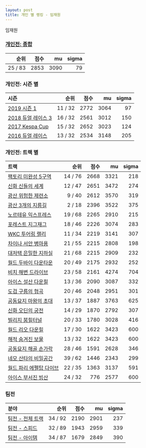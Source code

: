 ```yaml
---
layout: post
title: 개인 별 랭킹 - 임재원
---
```


임재원

### [개인전: 종합](../singles-full)

| 순위 | 점수 | mu | sigma |
|---:|---:|---:|---:|
| 25 / 83 | 2853 | 3090 | 79 |

### 개인전: 시즌 별

| 시즌 | 순위 | 점수 | mu | sigma |
|:---|---:|---:|---:|---:|
| [2019 시즌 1](../singles-s2019_1) | 11 / 32 | 2772 | 3064 | 97 |
| [2018 듀얼 레이스 3](../singles-s2018_1) | 16 / 32 | 2561 | 3012 | 150 |
| [2017 Kespa Cup](../singles-s2017_2) | 15 / 32 | 2652 | 3023 | 124 |
| [2016 듀얼 레이스](../singles-s2016_1) | 13 / 32 | 2534 | 3148 | 205 |

### 개인전: 트랙 별

| 트랙 | 순위 | 점수 | mu | sigma |
|:---|---:|---:|---:|---:|
| [팩토리 미완성 5구역](../district5) | 14 / 76 | 2668 | 3321 | 218 |
| [신화 신들의 세계](../shinsegye) | 12 / 47 | 2651 | 3472 | 274 |
| [광산 위험한 제련소](../jeryeonso) | 9 / 40 | 2612 | 3570 | 319 |
| [광산 3개의 지름길](../gwangsamji) | 2 / 18 | 2396 | 3522 | 375 |
| [노르테유 익스프레스](../noex) | 19 / 68 | 2265 | 2910 | 215 |
| [포레스트 지그재그](../zigzag) | 18 / 46 | 2226 | 3074 | 283 |
| [WKC 투어링 랠리](../rally) | 11 / 34 | 2219 | 3141 | 307 |
| [차이나 서안 병마용](../byeongma) | 21 / 55 | 2215 | 2808 | 198 |
| [대저택 은밀한 지하실](../jeotaek) | 21 / 68 | 2215 | 2909 | 232 |
| [월드 두바이 다운타운](../dubai) | 20 / 49 | 2175 | 2932 | 252 |
| [비치 해변 드라이브](../haebyun) | 23 / 58 | 2161 | 4274 | 704 |
| [아이스 설산 다운힐](../seolsan) | 13 / 36 | 2090 | 3087 | 332 |
| [도검 구름의 협곡](../hyupgog) | 20 / 46 | 2048 | 2951 | 301 |
| [공동묘지 마왕의 초대](../mawang) | 13 / 37 | 1887 | 3763 | 625 |
| [신화 오딘의 궁전](../odin) | 14 / 29 | 1870 | 2792 | 307 |
| [빌리지 붐힐터널](../boomhill) | 20 / 33 | 1780 | 3028 | 416 |
| [월드 리오 다운힐](../rio) | 17 / 30 | 1622 | 3423 | 600 |
| [해적 숨겨진 보물](../haesumbo) | 13 / 32 | 1622 | 3423 | 600 |
| [공동묘지 해골 손가락](../haeson) | 28 / 46 | 1591 | 2628 | 346 |
| [네모 산타의 비밀공간](../santa) | 39 / 62 | 1446 | 2343 | 299 |
| [월드 파리 에펠탑 다이브](../eifel) | 22 / 35 | 1363 | 3137 | 591 |
| [아이스 부서진 빙산](../boobing) | 24 / 32 | 776 | 2577 | 600 |

### 팀전

| 분야 | 순위 | 점수 | mu | sigma |
|:---|---:|---:|---:|---:|
| [팀전 - 전체 트랙](../team-full) | 34 / 92 | 2190 | 2901 | 237 |
| [팀전 - 스피드](../team-speed) | 32 / 89 | 1943 | 2959 | 339 |
| [팀전 - 아이템](../team-item) | 34 / 87 | 1679 | 2849 | 390 |
